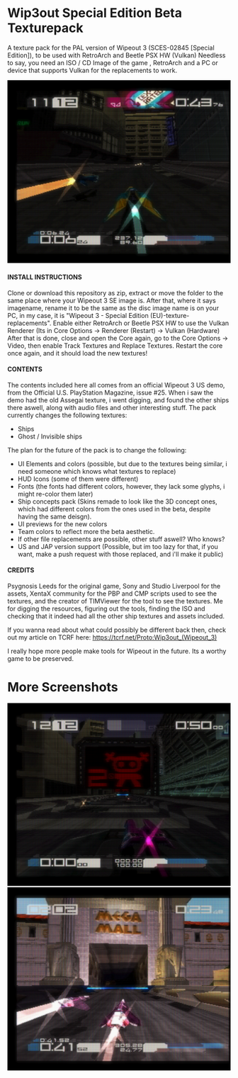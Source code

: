 # Wip3out Special Edition Beta Texturepack
  A texture pack for the PAL version of Wipeout 3 (SCES-02845 [Special Edition]), to be used with RetroArch and Beetle PSX HW (Vulkan)
  Needless to say, you need an ISO / CD Image of the game , RetroArch and a PC or device that supports Vulkan for the replacements to work.
  
  ![Alt text](https://github.com/Matsilagi/WO3-Beta-Texturepack/blob/main/sshot2.png?raw=true "Feisar and Assegai")
  
#### INSTALL INSTRUCTIONS
  Clone or download this repository as zip, extract or move the folder to the same place where your Wipeout 3 SE image is.
  After that, where it says imagename, rename it to be the same as the disc image name is on your PC, in my case, it is "Wipeout 3 - Special Edition (EU)-texture-replacements".
  Enable either RetroArch or Beetle PSX HW to use the Vulkan Renderer (Its in Core Options -> Renderer (Restart) -> Vulkan (Hardware)
  After that is done, close and open the Core again, go to the Core Options -> Video, then enable Track Textures and Replace Textures.
  Restart the core once again, and it should load the new textures!

#### CONTENTS
 The contents included here all comes from an official Wipeout 3 US demo, from the Official U.S. PlayStation Magazine, issue #25. When i saw the demo had the old Assegai texture, i went digging, and found the other ships there aswell, along with audio files and other interesting stuff.
 The pack currently changes the following textures:
 - Ships
 - Ghost / Invisible ships
 
 The plan for the future of the pack is to change the following:
 - UI Elements and colors (possible, but due to the textures being similar, i need someone which knows what textures to replace)
 - HUD Icons (some of them were different)
 - Fonts (the fonts had different colors, however, they lack some glyphs, i might re-color them later)
 - Ship concepts pack (Skins remade to look like the 3D concept ones, which had different colors from the ones used in the beta, despite having the same deisgn).
 - UI previews for the new colors
 - Team colors to reflect more the beta aesthetic.
 - If other file replacements are possible, other stuff aswell? Who knows?
 - US and JAP version support (Possible, but im too lazy for that, if you want, make a push request with those replaced, and i'll make it public)
	 
#### CREDITS

 Psygnosis Leeds for the original game, Sony and Studio Liverpool for the assets, XentaX community for the PBP and CMP scripts used to see the textures, and the creator of TIMViewer for the tool to see the textures.
 Me for digging the resources, figuring out the tools, finding the ISO and checking that it indeed had all the other ship textures and assets included.
 
 If you wanna read about what could possibly be different back then, check out my article on TCRF here: https://tcrf.net/Proto:Wip3out_(Wipeout_3)
 
 I really hope more people make tools for Wipeout in the future. Its a worthy game to be preserved.
 
 # More Screenshots
 ![Alt text](https://github.com/Matsilagi/WO3-Beta-Texturepack/blob/main/sshot1.png?raw=true "Qirex")
 ![Alt text](https://github.com/Matsilagi/WO3-Beta-Texturepack/blob/main/sshot3.png?raw=true "Icaras & Ghost Icaras")
